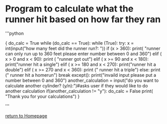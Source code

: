 # Program to calculate what the runner hit based on how far they ran
'''python

{
do_calc = True
while (do_calc == True):
    while (True):
        try:
            x = int(input("how many feet did the runner run?: "))
            if (x > 360):
                print( "runner can only run up to 360 feet please enter number between 0 and 360")
            elif ( x > 0 and x < 90):
                print ( "runner got out")
            elif ( x >= 90 and x < 180):
                print("runner hit a single")
            elif ( x >= 180 and x < 270):
                print("runner hit a double")
            elif ( x >= 270 and x < 360):
                print (" runner hit a triple")
            else:
                print (" runner hit a homerun")
            break
        except():
            print("invaild input please put a number between 0 and 360")
    another_calculation = input("do you want to calculate another cylinder? (y/n):")#asks user if they would like to do another calculation 
    if(another_calculation != "y"):
        do_calc = False
        print( "Thank you for your calculations")
}

'''

[return to Homepage](https://github.com/Tdneubeck/Midterm-Baseball/blob/main/README.md)


